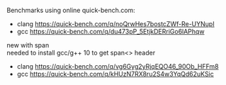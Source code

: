 Benchmarks using online quick-bench.com:  
* clang https://quick-bench.com/q/noQrwHes7bostcZWf-Re-UYNupI  
* gcc https://quick-bench.com/q/du473pP_5EtjkDERriGo6lAPhqw  

new with span  
needed to install gcc/g++ 10 to get span<> header  
* clang https://quick-bench.com/q/vg6Gyg2yRjqEQO46_90Ob_HFFm8  
* gcc https://quick-bench.com/q/kHUzN7RX8ru2S4w3YqQd62uKSic  

